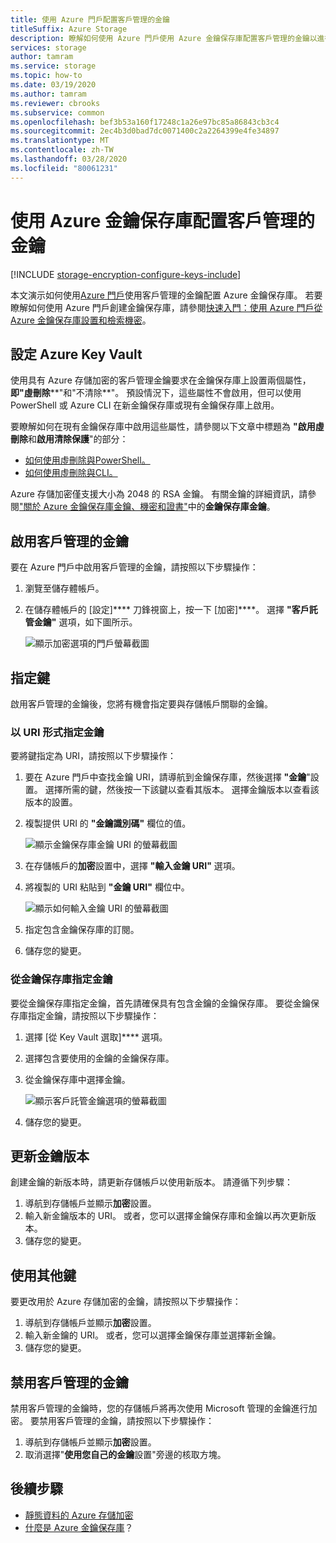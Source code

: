 ```yaml
---
title: 使用 Azure 門戶配置客戶管理的金鑰
titleSuffix: Azure Storage
description: 瞭解如何使用 Azure 門戶使用 Azure 金鑰保存庫配置客戶管理的金鑰以進行 Azure 存儲加密。
services: storage
author: tamram
ms.service: storage
ms.topic: how-to
ms.date: 03/19/2020
ms.author: tamram
ms.reviewer: cbrooks
ms.subservice: common
ms.openlocfilehash: bef3b53a160f17248c1a26e97bc85a86843cb3c4
ms.sourcegitcommit: 2ec4b3d0bad7dc0071400c2a2264399e4fe34897
ms.translationtype: MT
ms.contentlocale: zh-TW
ms.lasthandoff: 03/28/2020
ms.locfileid: "80061231"
---
```

# <a name="configure-customer-managed-keys-with-azure-key-vault-by-using-the-azure-portal"></a>使用 Azure 金鑰保存庫配置客戶管理的金鑰

[!INCLUDE [storage-encryption-configure-keys-include](../../../includes/storage-encryption-configure-keys-include.md)]

本文演示如何使用[Azure 門戶](https://portal.azure.com/)使用客戶管理的金鑰配置 Azure 金鑰保存庫。 若要瞭解如何使用 Azure 門戶創建金鑰保存庫，請參閱[快速入門：使用 Azure 門戶從 Azure 金鑰保存庫設置和檢索機密](../../key-vault/quick-create-portal.md)。

## <a name="configure-azure-key-vault"></a>設定 Azure Key Vault

使用具有 Azure 存儲加密的客戶管理金鑰要求在金鑰保存庫上設置兩個屬性，**即"虛刪除****"和"不清除**"。 預設情況下，這些屬性不會啟用，但可以使用 PowerShell 或 Azure CLI 在新金鑰保存庫或現有金鑰保存庫上啟用。

要瞭解如何在現有金鑰保存庫中啟用這些屬性，請參閱以下文章中標題為 **"啟用虛刪除**和**啟用清除保護**"的部分：

- [如何使用虛刪除與PowerShell。](../../key-vault/key-vault-soft-delete-powershell.md)
- [如何使用虛刪除與CLI。](../../key-vault/key-vault-soft-delete-cli.md)

Azure 存儲加密僅支援大小為 2048 的 RSA 金鑰。 有關金鑰的詳細資訊，請參閱["關於 Azure 金鑰保存庫金鑰、機密和證書"](../../key-vault/about-keys-secrets-and-certificates.md#key-vault-keys)中的**金鑰保存庫金鑰**。

## <a name="enable-customer-managed-keys"></a>啟用客戶管理的金鑰

要在 Azure 門戶中啟用客戶管理的金鑰，請按照以下步驟操作：

1. 瀏覽至儲存體帳戶。
1. 在儲存體帳戶的 [設定]**** 刀鋒視窗上，按一下 [加密]****。 選擇 **"客戶託管金鑰"** 選項，如下圖所示。

    ![顯示加密選項的門戶螢幕截圖](./media/storage-encryption-keys-portal/portal-configure-encryption-keys.png)

## <a name="specify-a-key"></a>指定鍵

啟用客戶管理的金鑰後，您將有機會指定要與存儲帳戶關聯的金鑰。

### <a name="specify-a-key-as-a-uri"></a>以 URI 形式指定金鑰

要將鍵指定為 URI，請按照以下步驟操作：

1. 要在 Azure 門戶中查找金鑰 URI，請導航到金鑰保存庫，然後選擇 **"金鑰**"設置。 選擇所需的鍵，然後按一下該鍵以查看其版本。 選擇金鑰版本以查看該版本的設置。
1. 複製提供 URI 的 **"金鑰識別碼"** 欄位的值。

    ![顯示金鑰保存庫金鑰 URI 的螢幕截圖](media/storage-encryption-keys-portal/portal-copy-key-identifier.png)

1. 在存儲帳戶的**加密**設置中，選擇 **"輸入金鑰 URI"** 選項。
1. 將複製的 URI 粘貼到 **"金鑰 URI"** 欄位中。

   ![顯示如何輸入金鑰 URI 的螢幕截圖](./media/storage-encryption-keys-portal/portal-specify-key-uri.png)

1. 指定包含金鑰保存庫的訂閱。
1. 儲存您的變更。

### <a name="specify-a-key-from-a-key-vault"></a>從金鑰保存庫指定金鑰

要從金鑰保存庫指定金鑰，首先請確保具有包含金鑰的金鑰保存庫。 要從金鑰保存庫指定金鑰，請按照以下步驟操作：

1. 選擇 [從 Key Vault 選取]**** 選項。
1. 選擇包含要使用的金鑰的金鑰保存庫。
1. 從金鑰保存庫中選擇金鑰。

   ![顯示客戶託管金鑰選項的螢幕截圖](./media/storage-encryption-keys-portal/portal-select-key-from-key-vault.png)

1. 儲存您的變更。

## <a name="update-the-key-version"></a>更新金鑰版本

創建金鑰的新版本時，請更新存儲帳戶以使用新版本。 請遵循下列步驟：

1. 導航到存儲帳戶並顯示**加密**設置。
1. 輸入新金鑰版本的 URI。 或者，您可以選擇金鑰保存庫和金鑰以再次更新版本。
1. 儲存您的變更。

## <a name="use-a-different-key"></a>使用其他鍵

要更改用於 Azure 存儲加密的金鑰，請按照以下步驟操作：

1. 導航到存儲帳戶並顯示**加密**設置。
1. 輸入新金鑰的 URI。 或者，您可以選擇金鑰保存庫並選擇新金鑰。
1. 儲存您的變更。

## <a name="disable-customer-managed-keys"></a>禁用客戶管理的金鑰

禁用客戶管理的金鑰時，您的存儲帳戶將再次使用 Microsoft 管理的金鑰進行加密。 要禁用客戶管理的金鑰，請按照以下步驟操作：

1. 導航到存儲帳戶並顯示**加密**設置。
1. 取消選擇"**使用您自己的金鑰**設置"旁邊的核取方塊。

## <a name="next-steps"></a>後續步驟

- [靜態資料的 Azure 存儲加密](storage-service-encryption.md)
- [什麼是 Azure 金鑰保存庫](https://docs.microsoft.com/azure/key-vault/key-vault-overview)？
